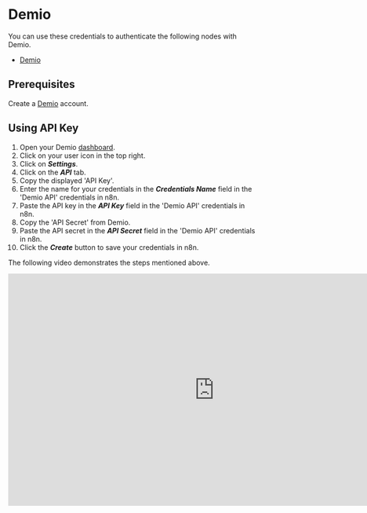 # Demio

You can use these credentials to authenticate the following nodes with Demio.

- [Demio](/integrations/builtin/app-nodes/n8n-nodes-base.demio/)


## Prerequisites

Create a [Demio](https://demio.com/) account.

## Using API Key

1. Open your Demio [dashboard](https://my.demio.com/manage/dashboard).
2. Click on your user icon in the top right.
3. Click on ***Settings***.
4. Click on the ***API*** tab.
5. Copy the displayed 'API Key'.
6. Enter the name for your credentials in the ***Credentials Name*** field in the 'Demio API' credentials in n8n.
7. Paste the API key in the ***API Key*** field in the 'Demio API' credentials in n8n.
8. Copy the 'API Secret' from Demio.
9. Paste the API secret in the ***API Secret*** field in the 'Demio API' credentials in n8n.
10. Click the ***Create*** button to save your credentials in n8n.

The following video demonstrates the steps mentioned above.

<div class="video-container">
<iframe width="840" height="472.5" src="https://www.youtube.com/embed/qcl8mZAmK2I" frameborder="0" allow="accelerometer; autoplay; clipboard-write; encrypted-media; gyroscope; picture-in-picture" allowfullscreen></iframe>
</div>
